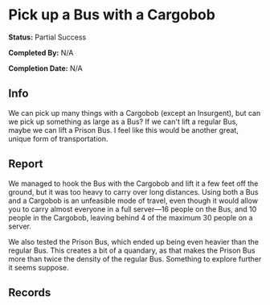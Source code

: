 # Pick up a Bus with a Cargobob

**Status:** <span class="status success">Partial Success</span>

**Completed By:** N/A

**Completion Date:** N/A


## Info
We can pick up many things with a Cargobob (except an Insurgent), but can we pick up something as large as a Bus? If we can't lift a regular Bus, maybe we can lift a Prison Bus. I feel like this would be another great, unique form of transportation. 

## Report
We managed to hook the Bus with the Cargobob and lift it a few feet off the ground, but it was too heavy to carry over long distances. Using both a Bus and a Cargobob is an unfeasible mode of travel, even though it would allow you to carry almost everyone in a full server—16 people on the Bus, and 10 people in the Cargobob, leaving behind 4 of the maximum 30 people on a server. 

We also tested the Prison Bus, which ended up being even heavier than the regular Bus. This creates a bit of a quandary, as that makes the Prison Bus more than twice the density of the regular Bus. Something to explore further it seems suppose. 

## Records

